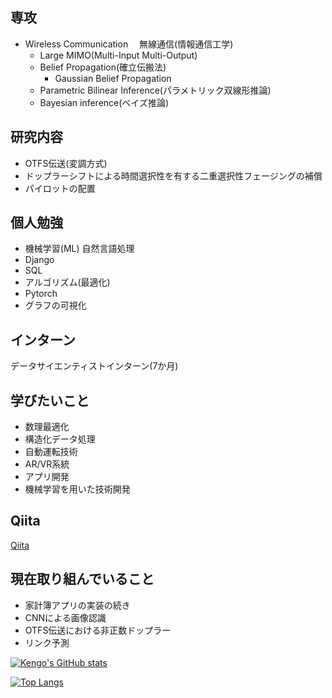 ## 専攻
- Wireless Communication 　無線通信(情報通信工学)
  - Large MIMO(Multi-Input Multi-Output)
  - Belief Propagation(確立伝搬法)
    - Gaussian Belief Propagation 
  - Parametric Bilinear Inference(パラメトリック双線形推論)
  - Bayesian inference(ベイズ推論)
## 研究内容
- OTFS伝送(変調方式)
- ドップラーシフトによる時間選択性を有する二重選択性フェージングの補償
- パイロットの配置

## 個人勉強
- 機械学習(ML) 自然言語処理 
- Django
- SQL
- アルゴリズム(最適化)
- Pytorch
- グラフの可視化

## インターン
データサイエンティストインターン(7か月)

## 学びたいこと
- 数理最適化
- 構造化データ処理
- 自動運転技術
- AR/VR系統
- アプリ開発
- 機械学習を用いた技術開発

## Qiita
[Qiita](https://qiita.com/fulken)

## 現在取り組んでいること
- 家計簿アプリの実装の続き
- CNNによる画像認識
- OTFS伝送における非正数ドップラー
- リンク予測

[![Kengo's GitHub stats](https://github-readme-stats.vercel.app/api?username=kengo78&theme=vue-dark&show_icons=true)](https://github.com/kengo78/github-readme-stats)

[![Top Langs](https://github-readme-stats.vercel.app/api/top-langs/?username=kengo78&theme=vue-dark&show_icons=true&layout=compact)](https://github.com/kengo78/github-readme-stats)
